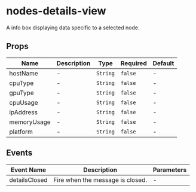 # nodes-details-view

A info box displaying data specific to a selected node.

## Props

<!-- @vuese:nodes-details-view:props:start -->
|Name|Description|Type|Required|Default|
|---|---|---|---|---|
|hostName|-|`String`|`false`|-|
|cpuType|-|`String`|`false`|-|
|gpuType|-|`String`|`false`|-|
|cpuUsage|-|`String`|`false`|-|
|ipAddress|-|`String`|`false`|-|
|memoryUsage|-|`String`|`false`|-|
|platform|-|`String`|`false`|-|

<!-- @vuese:nodes-details-view:props:end -->


## Events

<!-- @vuese:nodes-details-view:events:start -->
|Event Name|Description|Parameters|
|---|---|---|
|detailsClosed|Fire when the message is closed.|-|

<!-- @vuese:nodes-details-view:events:end -->


